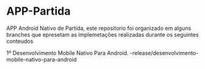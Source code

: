 # APP-Partida
APP Android Nativo de Partida, este repositorio foi organizado em alguns branches que epresetam as implemetações realizadas durante os seguintes conteudos

1º Desenvolvimento Mobile Nativo Para Android.
  -release/desenvolvimento-mobile-nativo-para-android
